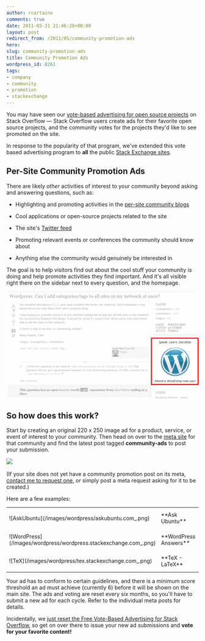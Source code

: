 ```yaml
---
author: rcartaino
comments: true
date: 2011-05-31 21:46:28+00:00
layout: post
redirect_from: /2011/05/community-promotion-ads
hero: 
slug: community-promotion-ads
title: Community Promotion Ads
wordpress_id: 8261
tags:
- company
- community
- promotion
- stackexchange
---
```


You may have seen our [vote-based advertising for open source projects](http://blog.stackoverflow.com/2009/12/free-vote-based-advertising-for-open-source-projects/) on Stack Overflow — Stack Overflow users create ads for their favorite open source projects, and the community votes for the projects they'd like to see promoted on the site.

In response to the popularity of that program, we've extended this vote based advertising program to **all** the public [Stack Exchange sites](http://stackexchange.com/sites).



## Per-Site Community Promotion Ads



There are likely _other_ activities of interest to your community beyond asking and answering questions, such as:




	
  * Highlighting and promoting activities in the [per-site community blogs](http://blogoverflow.com)

	
  * Cool applications or open-source projects related to the site

	
  * The site's [Twitter feed](http://blog.stackoverflow.com/2011/01/twitter-question-feeds-for-stack-exchange/)

	
  * Promoting relevant events or conferences the community should know about

	
  * Anything else the community would genuinely be interested in


The goal is to help visitors find out about the cool stuff your community is doing and help promote activities they find important. And it's all visible right there on the sidebar next to every question, and the homepage.

![](/images/wordpress/promotion-ad-in-situ1.png)



## So how does this work?


Start by creating an original 220 x 250 image ad for a product, service, or event of interest to your community. Then head on over to the [meta site](http://blog.stackoverflow.com/2010/07/new-per-site-metas/) for that community and find the latest post tagged **community-ads** to post your submission.

[![](http://blog.stackoverflow.com/wp-content/uploads/community-promotion-ad-meta-post.png)](http://meta.gaming.stackexchange.com/questions/1892/community-promotion-ads-1h-2011)

(If your site does not yet have a community promotion post on its meta, [contact me to request one](http://stackexchange.com/users/92c1c9da-2a26-4604-a58b-ff3795af4920), or simply post a meta request asking for it to be created.)

Here are a few examples:

<table >
<tr >

<td >
![AskUbuntu](/images/wordpress/askubuntu.com_.png)

</td>

<td >
**Ask Ubuntu**

</td>

<td >
[Community Promotion Ads - 1H 2011](http://meta.askubuntu.com/questions/1089/community-promotion-ads-1h-2011)

</td>
</tr>

<tr >

<td >
![WordPress](/images/wordpress/wordpress.stackexchange.com_.png)

</td>

<td >
**WordPress Answers**

</td>

<td >
[Community Promotion Ads - 1H 2011](http://meta.wordpress.stackexchange.com/questions/501/community-promotion-ads-1h-2011)

</td>
</tr>

<tr >

<td >
![TeX](/images/wordpress/tex.stackexchange.com_.png)

</td>

<td >
**TeX - LaTeX**

</td>

<td >
[Community Promotion Ads - 1H 2011](http://meta.tex.stackexchange.com/questions/1184/community-promotion-ads-1h-2011)
</td>
</tr>

</table>

Your ad has to conform to certain guidelines, and there is a minimum score threshold an ad must achieve (currently 6) before it will be shown on the main site. The ads and voting are reset every six months, so you'll have to submit a new ad for each cycle. Refer to the individual meta posts for details.

Incidentally, we [just reset the Free Vote-Based Advertising for Stack Overflow](http://meta.stackoverflow.com/questions/93312/open-source-advertising-sidebar-2h-2011), so get on over there to issue your new ad submissions and **vote for your favorite content!**
